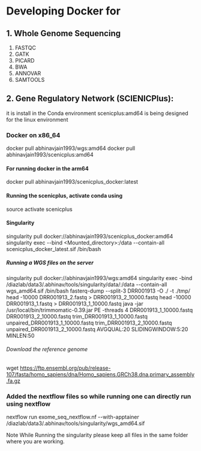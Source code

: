 # Developing Docker for

## 1. Whole Genome Sequencing

1. FASTQC
2. GATK
3. PICARD
4. BWA
5. ANNOVAR
6. SAMTOOLS

## 2. Gene Regulatory Network (SCIENICPlus):

it is install in the Conda environment
scenicplus:amd64 is being designed for the linux environment

### Docker on x86_64

docker pull abhinavjain1993/wgs:amd64
docker pull abhinavjain1993/scenicplus:amd64

#### For running docker in the arm64

docker pull abhinavjain1993/scenicplus_docker:latest

#### Running the scenicplus, activate conda using

source activate scenicplus

#### Singularity

singularity pull docker://abhinavjain1993/scenicplus_docker:amd64
singularity exec --bind <Mounted_directory>:/data --contain-all scenicplus_docker_latest.sif /bin/bash

##### Running a WGS files on the server

singularity pull docker://abhinavjain1993/wgs:amd64
singularity exec -bind /diazlab/data3/.abhinav/tools/singularity/data/:/data --contain-all wgs_amd64.sif /bin/bash
fasterq-dump --split-3 DRR001913 -O ./ -t ./tmp/
head -10000 DRR001913_2.fastq > DRR001913_2_10000.fastq
head -10000 DRR001913_1.fastq > DRR001913_1_10000.fastq
java -jar /usr/local/bin/trimmomatic-0.39.jar PE -threads 4 DRR001913_1_10000.fastq DRR001913_2_10000.fastq trim_DRR001913_1_10000.fastq unpaired_DRR001913_1_10000.fastq trim_DRR001913_2_10000.fastq unpaired_DRR001913_2_10000.fastq AVGQUAL:20 SLIDINGWINDOW:5:20 MINLEN:50

###### Download the reference genome
<!-- https://hitchhikersguidetoexomeanalysis.wordpress.com/exome-analysis-exercise/ -->
wget https://ftp.ensembl.org/pub/release-107/fasta/homo_sapiens/dna/Homo_sapiens.GRCh38.dna.primary_assembly.fa.gz

### Added the nextflow files so while running one can directly run using nextflow
nextflow run exome_seq_nextflow.nf --with-apptainer /diazlab/data3/.abhinav/tools/singularity/wgs_amd64.sif

Note
While Running the singularity please keep all files in the same folder where you are working. 